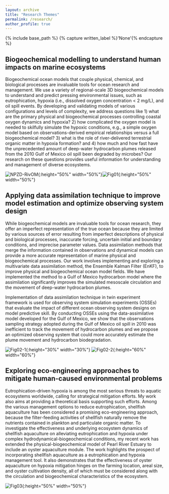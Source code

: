 ```yaml
---
layout: archive
title: "Research Themes"
permalink: /research/
author_profile: true
---
```



{% include base_path %}
{% capture written_label %}'None'{% endcapture %}

## **Biogeochemical modelling to understand human impacts on marine ecosystems**

Biogeochemical ocean models that couple physical, chemical, and biological processes are invaluable tools for ocean research and management. We use a variety of regional-scale 3D biogeochemical models to understand and predict pressing environmental issues, such as eutrophication, hypoxia (i.e., dissolved oxygen concentration < 2 mg/L), and oil spill events. By developing and validating models of various configurations and levels of complexity, we address questions like 1) what are the primary physical and biogeochemical processes controlling coastal oxygen dynamics and hypoxia? 2) how complicated the oxygen model is needed to skilfully simulate the hypoxic conditions, e.g., a simple oxygen model based on observations-derived empirical relationships versus a full biogeochemical model? 3) what is the role of river-delivered terrestrial organic matter in hypoxia formation? and 4) how much and how fast have the unprecedented amount of deep-water hydrocarbon plumes released from the 2010 Gulf of Mexico oil spill been degraded by microbes? Our research on these questions provides useful information for understanding and management of diverse ecosystems.   

![NPZD-RivOM](https://yuliuqian.github.io/images/NPZD-RivOM-v4.png "NPZD-RivOM"){:height="50%" width="50%"}![Fig01](https://yuliuqian.github.io/images/Fig01.png){:height="50%" width="50%"}

## **Applying data assimilation technique to improve model estimation and optimize observing system design**

While biogeochemical models are invaluable tools for ocean research, they offer an imperfect representation of the true ocean because they are limited by various sources of error resulting from imperfect descriptions of physical and biological processes, inaccurate forcing, uncertain initial and boundary conditions, and imprecise parameter values. Data assimilation methods that merge the information contained in observations and dynamical models can provide a more accurate representation of marine physical and biogeochemical processes. Our work involves implementing and exploring a multivariate data assimilation method, the Ensemble Kalman Filter (EnKF), to improve physical and biogeochemical ocean model fields. We have implemented the method to a Gulf of Mexico hydrocarbon model where the assimilation significantly improves the simulated mesoscale circulation and the movement of deep-water hydrocarbon plumes.

Implementation of data assimilation technique in twin experiment framework is used for observing system simulation experiments (OSSEs) that evaluate the impact of different ocean observing system designs on model predictive skill. By conducting OSSEs using the data-assimilative model developed for the Gulf of Mexico, we show that the observations sampling strategy adopted during the  Gulf of Mexico oil spill in 2010 was inefficient to track the movement of hydrocarbon plumes and we propose an optimized observing system that could more accurately estimate the plume movement and hydrocarbon biodegradation.  

![Fig02-1](https://yuliuqian.github.io/images/Fig02-1_std_ndata_CDOA_maxdist.png){:height="30%" width="30%"}              ![Fig02-2](https://yuliuqian.github.io/images/Fig02-02_modobs_O2drawdown_v4.png){:height="60%" width="60%"}

## **Exploring eco-engineering approaches to mitigate human-caused environmental problems**

Eutrophication-driven hypoxia is among the most serious threats to aquatic ecosystems worldwide, calling for strategical mitigation efforts. My work also aims at providing a theoretical basis supporting such efforts. Among the various management options to reduce eutrophication, shellfish aquaculture has been considered a promising eco-engineering approach, because the filter-feeding activities of shellfish naturally remove the nutrients contained in plankton and particulate organic matter. To investigate the effectiveness and underlying ecosystem dynamics of shellfish aquaculture on alleviating eutrophication and hypoxia under complex hydrodynamical-biogeochemical conditions, my recent work has extended the physical-biogeochemical model of Pearl River Estuary to include an oyster aquaculture module. The work highlights the prospect of incorporating shellfish aquaculture as a eutrophication and hypoxia management tool. It also demonstrates that the effectiveness of oyster aquaculture on hypoxia mitigation hinges on the farming location, areal size, and oyster cultivation density, all of which must be considered along with the circulation and biogeochemical characteristics of the ecosystem. 

![Fig03](https://yuliuqian.github.io/images/Fig00_Abstract.png){:height="50%" width="50%"}
